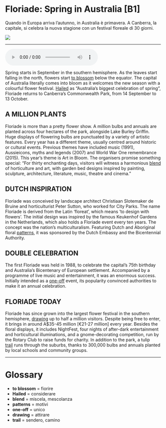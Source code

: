 # Floriade: Spring in Australia   [B1]

Quando in Europa arriva l’autunno, in Australia è primavera. A Canberra, la capitale, si celebra la nuova stagione con un festival floreale di 30 giorni.

![](Floriade%20Spring%20in%20Australia.webp)

--------------

<div>
<audio controls autoplay>
    <source src="https:/raw.githubusercontent.com/dartie/speakup/main/2024-11/Floriade%20Spring%20in%20Australia.mp3" type="audio/mpeg">
</audio>
</div>


Spring starts in September in the southern hemisphere. As the leaves start falling in the north, flowers start [to blossom](## "fiorire") below the equator. The capital of Australia literally comes into bloom as it welcomes the new season with a colourful flower festival. [Hailed](## "considerare") as “Australia’s biggest celebration of spring”, Floriade returns to Canberra’s Commonwealth Park, from 14 September to 13 October.

## A MILLION PLANTS
Floriade is more than a pretty flower show. A million bulbs and annuals are planted across four hectares of the park, alongside Lake Burley Griffin. Huge displays of flowering bulbs are punctuated by a variety of artistic features. Every year has a different theme, usually centred around historic or cultural events. Previous themes have included music (1991), Aussieicons, myths and legends (2007) and World War One remembrance (2015). This year’s theme is Art in Bloom. The organisers promise something special: “For thirty enchanting days, visitors will witness a harmonious [blend](## "miscela, mescolanza") of horticulture and art, with garden bed designs inspired by painting, sculpture, architecture, literature, music, theatre and cinema.”

## DUTCH INSPIRATION
Floriade was conceived by landscape architect Christiaan Slotemaker de Bruine and horticulturist Peter Sutton, who worked for City Parks. The name Floriade is derived from the Latin ‘floreat’, which means ‘to design with flowers’. The initial design was inspired by the famous Keukenhof Gardens in the Netherlands, which also holds a Floriade event every ten years. The concept was the nation’s multiculturalism. Featuring Dutch and Aboriginal floral [patterns](## "motivi"), it was sponsored by the Dutch Embassy and the Bicentennial Authority. 

## DOUBLE CELEBRATION
The first Floriade was held in 1988, to celebrate the capital’s 75th birthday and Australia’s Bicentenary of European settlement. Accompanied by a programme of live music and entertainment, it was an enormous success. Initially intended as a [one-off](## "unico") event, its popularity convinced authorities to make it an annual celebration. 

## FLORIADE TODAY
Floriade has since grown into the largest flower festival in the southern hemisphere, [drawing](## "attirare") up to half a million visitors. Despite being free to enter, it brings in around A$35-45 million [€21-27 million] every year. Besides the floral displays, it includes NightFest, four nights of after-dark entertainment and horticultural illuminations, and a gnome-decorating competition, run by the Rotary Club to raise funds for charity. In addition to the park, a tulip [trail](## "sendero, camino") runs through the suburbs, thanks to 300,000 bulbs and annuals planted by local schools and community groups.  

--------------

<div style = "display:block; clear:both; page-break-after:always;"></div>

# Glossary
* **to blossom** = fiorire
* **Hailed** = considerare
* **blend** = miscela, mescolanza
* **patterns** = motivi
* **one-off** = unico
* **drawing** = attirare
* **trail** = sendero, camino
